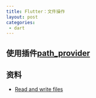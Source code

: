 ```yaml
---
title: Flutter：文件操作
layout: post
categories:
 - dart
---
```


## 使用插件[path_provider](https://pub.dev/packages/path_provider#-installing-tab-)

<!-- 










 -->
<!--====================================================================================================-->
<!-- 










 -->

## 资料

* [Read and write files](https://flutter.dev/docs/cookbook/persistence/reading-writing-files)